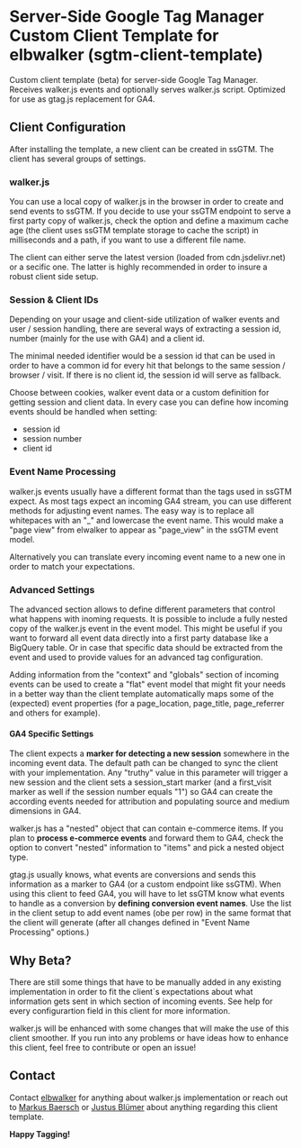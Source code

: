 # Server-Side Google Tag Manager Custom Client Template for elbwalker (sgtm-client-template)
Custom client template (beta) for server-side Google Tag Manager. Receives walker.js events and optionally serves walker.js script. Optimized for use as gtag.js replacement for GA4.

## Client Configuration
After installing the template, a new client can be created in ssGTM. The client has several groups of settings. 

### walker.js
You can use a local copy of walker.js in the browser in order to create and send events to ssGTM. If you decide to use your ssGTM endpoint to serve a first party copy of walker.js, check the option and define a maximum cache age (the client uses ssGTM template storage to cache the script) in milliseconds and a path, if you want to use a different file name. 

The client can either serve the latest version (loaded from cdn.jsdelivr.net) or a secific one. The latter is highly recommended in order to insure a robust client side setup. 

### Session & Client IDs
Depending on your usage and client-side utilization of walker events and user / session handling, there are several ways of extracting a session id, number (mainly for the use with GA4) and a client id. 

The minimal needed identifier would be a session id that can be used in order to have a common id for every hit that belongs to the same session / browser / visit. If there is no client id, the session id will serve as fallback. 

Choose between cookies, walker event data or a custom definition for getting session and client data. In every case you can define how incoming events should be handled when setting:

- session id
- session number
- client id

### Event Name Processing
walker.js events usually have a different format than the tags used in ssGTM expect. As most tags expect an incoming GA4 stream, you can use different methods for adjusting event names. The easy way is to replace all whitepaces with an "_" and lowercase the event name. This would make a "page view" from elwalker to appear as "page_view" in the ssGTM event model. 

Alternatively you can translate every incoming event name to a new one in order to match your expectations. 

### Advanced Settings
The advanced section allows to define different parameters that control what happens with inoming requests. It is possible to include a fully nested copy of the walker.js event in the event model. This might be useful if you want to forward all event data directly into a first party database like a BigQuery table. Or in case that specific data should be extracted from the event and used to provide values for an advanced tag configuration.

Adding information from the "context" and "globals" section of incoming events can be used to create a "flat" event model that might fit your needs in a better way than the client template automatically maps some of the (expected) event properties (for a page_location, page_title, page_referrer and others for example). 

#### GA4 Specific Settings
The client expects a **marker for detecting a new session** somewhere in the incoming event data. The default path can be changed to sync the client with your implementation. Any "truthy" value in this parameter will trigger a new session and the client sets a session_start marker (and a first_visit marker as well if the session number equals "1") so GA4 can create the according events needed for attribution and populating source and medium dimensions in GA4.   

walker.js has a "nested" object that can contain e-commerce items. If you plan to **process e-commerce events** and forward them to GA4, check the option to convert "nested" information to "items" and pick a nested object type.

gtag.js usually knows, what events are conversions and sends this information as a marker to GA4 (or a custom endpoint like ssGTM). When using this client to feed GA4, you will have to let ssGTM know what events to handle as a conversion by **defining conversion event names**. Use the list in the client setup to add event names (obe per row) in the same format that the client will generate (after all changes defined in "Event Name Processing" options.)  

## Why Beta?
There are still some things that have to be manually added in any existing implementation in order to fit the client`s expectations about what information gets sent in which section of incoming events. See help for every configurartion field in this client for more information. 

walker.js will be enhanced with some changes that will make the use of this client smoother. If you run into any problems or have ideas how to enhance this client, feel free to contribute or open an issue!

## Contact
Contact [elbwalker](https://www.elbwalker.com/) for anything about walker.js implementation or reach out to [Markus Baersch](https://github.com/mbaersch) or [Justus Blümer](https://github.com/justusbluemer) about anything regarding this client template. 

**Happy Tagging!**
